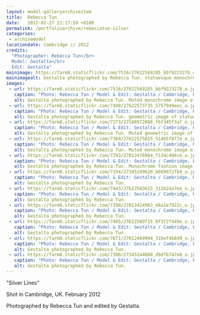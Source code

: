 ```yaml
---
layout: model-galleryarchiveitem
title:  Rebecca Tun
date:   2012-02-27 21:17:59 +0100
permalink: /portfolioarchive/rebeccatun-silver
categories:
 - archivemodel
locationdate: Cambridge // 2012
credits:
  "Photographer: Rebecca Tun</br>
  Model: Gestalta</br>
  Edit: Gestalta"
mainimage: https://farm8.staticflickr.com/7516/27622569285_bbf9223278_o.jpg
mainimagealt: Gestalta photographed by Rebecca Tun. statuesque monochrome image of black clad woman
images:
 - url: https://farm8.staticflickr.com/7516/27622569285_bbf9223278_o.jpg
   caption: "Photo: Rebecca Tun / Model & Edit: Gestalta / Cambridge, February 2012"
   alt: Gestalta photographed by Rebecca Tun. Muted monochrome image of black clad woman
 - url: https://farm8.staticflickr.com/7408/27622573735_5757949eec_o.jpg
   caption: "Photo: Rebecca Tun / Model & Edit: Gestalta / Cambridge, February 2012"
   alt: Gestalta photographed by Rebecca Tun. geometric image of statuesque black clad woman
 - url: https://farm8.staticflickr.com/7273/27588972086_f6f345f3af_o.jpg
   caption: "Photo: Rebecca Tun / Model & Edit: Gestalta / Cambridge, February 2012"
   alt: Gestalta photographed by Rebecca Tun. Muted geometric image of a woman in a silver room
 - url: https://farm8.staticflickr.com/7369/27622575815_51465f8f7e_o.jpg
   caption: "Photo: Rebecca Tun / Model & Edit: Gestalta / Cambridge, February 2012"
   alt: Gestalta photographed by Rebecca Tun. Muted monochrome image of a woman in black
 - url: https://farm8.staticflickr.com/7293/27012476904_f134c404c6_o.jpg
   caption: "Photo: Rebecca Tun / Model & Edit: Gestalta / Cambridge, February 2012"
   alt: Gestalta photographed by Rebecca Tun. Monochrome fashion image of woman
 - url: https://farm8.staticflickr.com/7194/27345249620_b669972fb9_o.jpg
   caption: "Photo: Rebecca Tun / Model & Edit: Gestalta / Cambridge, February 2012"
   alt: Gestalta photographed by Rebecca Tun.
 - url: https://farm8.staticflickr.com/7443/27622583615_312b24a7ee_o.jpg
   caption: "Photo: Rebecca Tun / Model & Edit: Gestalta / Cambridge, February 2012"
   alt: Gestalta photographed by Rebecca Tun.
 - url: https://farm8.staticflickr.com/7390/27013424963_d8a1e7922c_o.jpg
   caption: "Photo: Rebecca Tun / Model & Edit: Gestalta / Cambridge, February 2012"
   alt: Gestalta photographed by Rebecca Tun.
 - url: https://farm8.staticflickr.com/7405/27622589715_8f3f2f449e_o.jpg
   caption: "Photo: Rebecca Tun / Model & Edit: Gestalta / Cambridge, February 2012"
   alt: Gestalta photographed by Rebecca Tun.
 - url: https://farm8.staticflickr.com/7671/27012469994_31bef4b8d9_o.jpg
   caption: "Photo: Rebecca Tun / Model & Edit: Gestalta / Cambridge, February 2012"
   alt: Gestalta photographed by Rebecca Tun.
 - url: https://farm8.staticflickr.com/7300/27345244080_d9d7b747e8_o.jpg
   caption: "Photo: Rebecca Tun / Model & Edit: Gestalta / Cambridge, February 2012"
   alt: Gestalta photographed by Rebecca Tun.
---
```

"Silver Lines"

Shot in Cambridge, UK. February 2012

Photographed by Rebecca Tun and edited by Gestalta.
